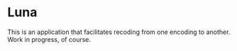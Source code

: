 <!--- This documentation is distributed under the Creative Commons license (CC0) version 1.0. A copy of this license should have been distributed with this documentation.
The license can also be read online: <https://creativecommons.org/publicdomain/zero/1.0/>. If this online license differs from the license provided with this documentation, the license provided with this documentation should be applied. -->

# Luna
This is an application that facilitates recoding from one encoding to another. Work in progress, of course.
